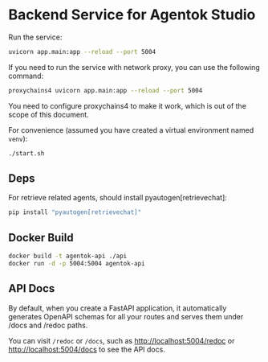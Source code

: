 # Backend Service for Agentok Studio

Run the service:

```bash
uvicorn app.main:app --reload --port 5004
```

If you need to run the service with network proxy, you can use the following command:

```bash
proxychains4 uvicorn app.main:app --reload --port 5004
```

You need to configure proxychains4 to make it work, which is out of the scope of this document.

For convenience (assumed you have created a virtual environment named `venv`):

```bash
./start.sh
```

## Deps

For retrieve related agents, should install pyautogen[retrievechat]:

```bash
pip install "pyautogen[retrievechat]"
```

## Docker Build

```bash
docker build -t agentok-api ./api
docker run -d -p 5004:5004 agentok-api
```

## API Docs

By default, when you create a FastAPI application, it automatically generates OpenAPI schemas for all your routes and serves them under /docs and /redoc paths.

You can visit `/redoc` or `/docs`, such as [http://localhost:5004/redoc](http://localhost:5004/redoc) or [http://localhost:5004/docs](http://localhost:5004/docs) to see the API docs.
